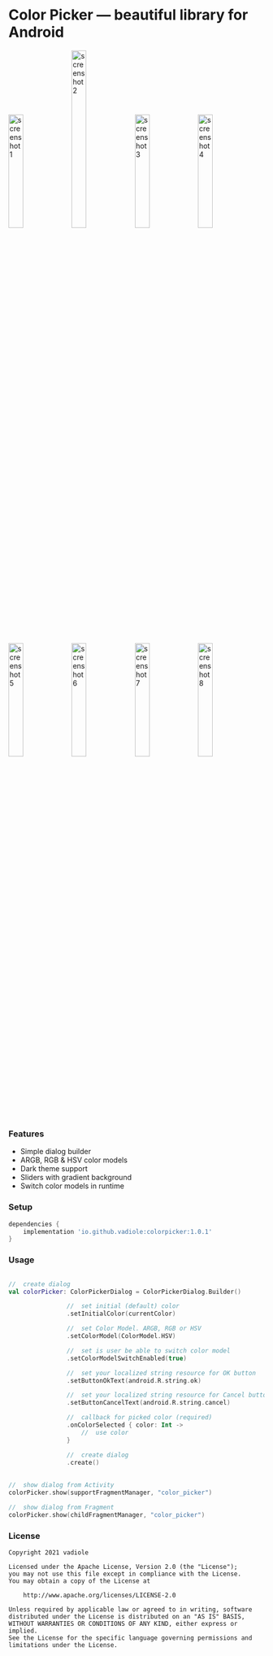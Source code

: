 # Color Picker — beautiful library for Android

<img src="https://raw.githubusercontent.com/vadiole/colorpicker/master/assets/1_l.png" alt="screenshot 1" width="23.9%" height="23.9%"> <img src="https://raw.githubusercontent.com/vadiole/colorpicker/master/assets/1_d.png" alt="screenshot 2" width="23.9%" height="29.9%"> <img src="https://raw.githubusercontent.com/vadiole/colorpicker/master/assets/2_l.png" alt="screenshot 3" width="23.9%" height="23.9%"> <img src="https://raw.githubusercontent.com/vadiole/colorpicker/master/assets/2_d.png" alt="screenshot 4" width="23.9%" height="23.9%"> <img src="https://raw.githubusercontent.com/vadiole/colorpicker/master/assets/3_l.png" alt="screenshot 5" width="23.9%" height="23.9%"> <img src="https://raw.githubusercontent.com/vadiole/colorpicker/master/assets/3_d.png" alt="screenshot 6" width="23.9%" height="23.9%"> <img src="https://raw.githubusercontent.com/vadiole/colorpicker/master/assets/4_l.png" alt="screenshot 7" width="23.9%" height="23.9%"> <img src="https://raw.githubusercontent.com/vadiole/colorpicker/master/assets/4_d.png" alt="screenshot 8" width="23.9%" height="23.9%">


### Features
  - Simple dialog builder 
  - ARGB, RGB & HSV color models
  - Dark theme support
  - Sliders with gradient background
  - Switch color models in runtime


### Setup
```gradle
dependencies {
    implementation 'io.github.vadiole:colorpicker:1.0.1'
}
```

### Usage
```kotlin

//  create dialog
val colorPicker: ColorPickerDialog = ColorPickerDialog.Builder()

                //  set initial (default) color
                .setInitialColor(currentColor)

                //  set Color Model. ARGB, RGB or HSV
                .setColorModel(ColorModel.HSV)

                //  set is user be able to switch color model
                .setColorModelSwitchEnabled(true)

                //  set your localized string resource for OK button
                .setButtonOkText(android.R.string.ok)

                //  set your localized string resource for Cancel button
                .setButtonCancelText(android.R.string.cancel)

                //  callback for picked color (required)
                .onColorSelected { color: Int ->
                    //  use color
                }

                //  create dialog
                .create()
                
                
//  show dialog from Activity
colorPicker.show(supportFragmentManager, "color_picker") 

//  show dialog from Fragment
colorPicker.show(childFragmentManager, "color_picker")      
```

### License
```
Copyright 2021 vadiole

Licensed under the Apache License, Version 2.0 (the "License");
you may not use this file except in compliance with the License.
You may obtain a copy of the License at

    http://www.apache.org/licenses/LICENSE-2.0

Unless required by applicable law or agreed to in writing, software
distributed under the License is distributed on an "AS IS" BASIS,
WITHOUT WARRANTIES OR CONDITIONS OF ANY KIND, either express or implied.
See the License for the specific language governing permissions and
limitations under the License.
```

